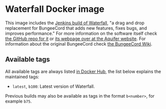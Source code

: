 # Waterfall Docker image

This image includes the [Jenkins build of Waterfall](), "a drag and drop replacement for BungeeCord that adds new features, fixes bugs, and improves performance." For more information on the software itself check [the GitHub repo for it](https://github.com/WaterfallMC/Waterfall) or [its webpage over at the Aquifer website](https://aquifermc.org/pages/about-waterfall/). For information about the original BungeeCord check [the BungeeCord Wiki](https://www.spigotmc.org/wiki/about-bungeecord/).

## Available tags

All available tags are always listed [in Docker Hub](https://hub.docker.com/r/icedream/waterfall/tags), the list below explains the maintained tags:

- `latest`, `b100`: Latest version of Waterfall.

Previous builds may also be available as tags in the format `b<number>`, for
example `b75`.
